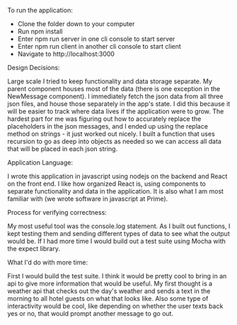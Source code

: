 To run the application:

- Clone the folder down to your computer
- Run npm install
- Enter npm run server in one cli console to start server
- Enter npm run client in another cli console to start client
- Navigate to http://localhost:3000


Design Decisions:

Large scale I tried to keep functionality and data storage separate. My parent component houses most of
the data (there is one exception in the NewMessage component). I immediately fetch the json data from all
three json files, and house those separately in the app's state. I did this because it will be easier to
track where data lives if the application were to grow. The hardest part for me was figuring out how to
accurately replace the placeholders in the json messages, and I ended up using the replace method on
strings - it just worked out nicely. I built a function that uses recursion to go as deep into objects 
as needed so we can access all data that will be placed in each json string.


Application Language:

I wrote this application in javascript using nodejs on the backend and React on the front end.
I like how organized React is, using components to separate functionality and data in the application.
It is also what I am most familiar with (we wrote software in javascript at Prime).


Process for verifying correctness:

My most useful tool was the console.log statement. As I built out functions, I kept testing them and 
sending different types of data to see what the output would be. If I had more time I would build out
a test suite using Mocha with the expect library.

What I'd do with more time:

First I would build the test suite. I think it would be pretty cool to bring in an api to give more 
information that would be useful. My first thought is a weather api that checks out the day's weather 
and sends a text in the morning to all hotel guests on what that looks like. Also some type of 
interactivity would be cool, like depending on whether the user texts back yes or no, that would prompt 
another message to go out.




